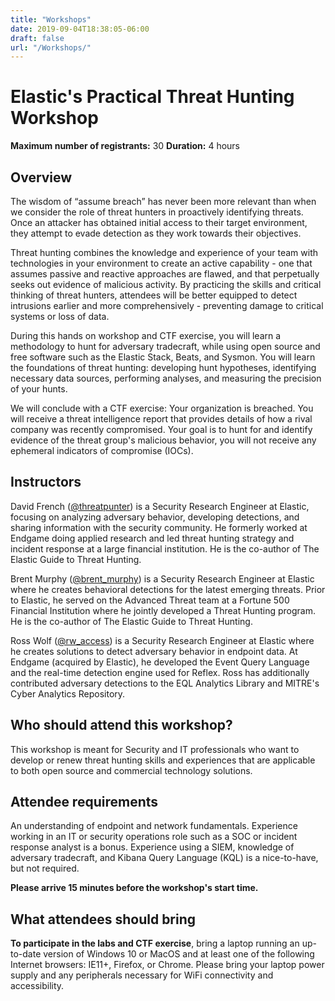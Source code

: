 ```yaml
---
title: "Workshops"
date: 2019-09-04T18:38:05-06:00
draft: false
url: "/Workshops/"
---
```


# Elastic's Practical Threat Hunting Workshop

**Maximum number of registrants:** 30
**Duration:** 4 hours

## Overview

The wisdom of “assume breach” has never been more relevant than when we consider the role of threat hunters in proactively identifying threats. Once an attacker has obtained initial access to their target environment, they attempt to evade detection as they work towards their objectives.

Threat hunting combines the knowledge and experience of your team with technologies in your environment to create an active capability - one that assumes passive and reactive approaches are flawed, and that perpetually seeks out evidence of malicious activity. By practicing the skills and critical thinking of threat hunters, attendees will be better equipped to detect intrusions earlier and more comprehensively - preventing damage to critical systems or loss of data.

During this hands on workshop and CTF exercise, you will learn a methodology to hunt for adversary tradecraft, while using open source and free software such as the Elastic Stack, Beats, and Sysmon. You will learn the foundations of threat hunting: developing hunt hypotheses, identifying necessary data sources, performing analyses, and measuring the precision of your hunts.

We will conclude with a CTF exercise: Your organization is breached. You will receive a threat intelligence report that provides details of how a rival company was recently compromised. Your goal is to hunt for and identify evidence of the threat group's malicious behavior, you will not receive any ephemeral indicators of compromise (IOCs).

## Instructors

David French ([@threatpunter](https://twitter.com/threatpunter)) is a Security Research Engineer at Elastic, focusing on analyzing adversary behavior, developing detections, and sharing information with the security community. He formerly worked at Endgame doing applied research and led threat hunting strategy and incident response at a large financial institution. He is the co-author of The Elastic Guide to Threat Hunting.

Brent Murphy ([@brent_murphy](https://twitter.com/brent_murphy)) is a Security Research Engineer at Elastic where he creates behavioral detections for the latest emerging threats. Prior to Elastic, he served on the Advanced Threat team at a Fortune 500 Financial Institution where he jointly developed a Threat Hunting program. He is the co-author of The Elastic Guide to Threat Hunting.

Ross Wolf ([@rw_access](https://twitter.com/rw_access)) is a Security Research Engineer at Elastic where he creates solutions to detect adversary behavior in endpoint data. At Endgame (acquired by Elastic), he developed the Event Query Language and the real-time detection engine used for Reflex. Ross has additionally contributed adversary detections to the EQL Analytics Library and MITRE's Cyber Analytics Repository.

## Who should attend this workshop?

This workshop is meant for Security and IT professionals who want to develop or renew threat hunting skills and experiences that are applicable to both open source and commercial technology solutions.

## Attendee requirements

An understanding of endpoint and network fundamentals. Experience working in an IT or security operations role such as a SOC or incident response analyst is a bonus. Experience using a SIEM, knowledge of adversary tradecraft, and Kibana Query Language (KQL) is a nice-to-have, but not required.

**Please arrive 15 minutes before the workshop's start time.**

## What attendees should bring

**To participate in the labs and CTF exercise**, bring a laptop running an up-to-date version of Windows 10 or MacOS and at least one of the following Internet browsers: IE11+, Firefox, or Chrome. Please bring your laptop power supply and any peripherals necessary for WiFi connectivity and accessibility.